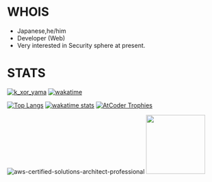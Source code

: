 # WHOIS
- Japanese,he/him
- Developer (Web)
- Very interested in Security sphere at present.




# STATS
[![k_xor_yama](https://img.shields.io/endpoint?url=https%3A%2F%2Fatcoder-badges.now.sh%2Fapi%2Fatcoder%2Fjson%2Fk_xor_yama)](https://atcoder.jp/users/k_xor_yama)
[![wakatime](https://wakatime.com/badge/user/903ea7ae-8afb-4ae2-8f66-d19a350016f4.svg)](https://wakatime.com/@903ea7ae-8afb-4ae2-8f66-d19a350016f4)

[![Top Langs](https://github-readme-stats.vercel.app/api/top-langs/?username=k0i&theme=cobalt)](https://github.com/anuraghazra/github-readme-stats)
[![wakatime stats](https://github-readme-stats.vercel.app/api/wakatime?username=koyama1003&theme=radical&layout=compact)](https://github.com/anuraghazra/github-readme-stats)
[![AtCoder Trophies](https://atcoder-trophies.vercel.app/api/v1/atcoder?username=k_xor_yama&theme=darklover)](https://github.com/KATO-Hiro/AtCoderTrophies)

![aws-certified-solutions-architect-professional](https://user-images.githubusercontent.com/100127291/202824121-7990f000-a7b8-46cc-9582-bac7b6e85800.png)
<img src="https://user-images.githubusercontent.com/100127291/202824183-a1581769-f7e1-4737-98bd-2f1382c88fa0.png" height="138px">
